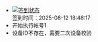 - [![签到状态](https://github.com/womade/Cloud189-Actions/actions/workflows/main.yml/badge.svg?branch=main)](https://github.com/womade/Cloud189-Actions/actions/workflows/main.yml) <br> 签到时间：2025-08-12 18:48:17
- 开始执行帐号1
- 设备ID不存在，需要二次设备校验
